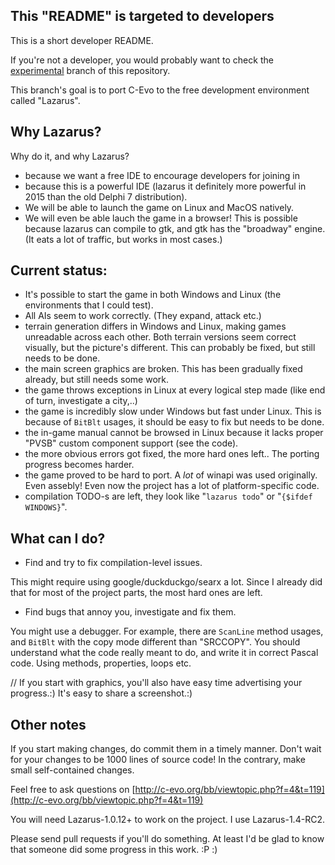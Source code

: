 This "README" is targeted to developers
----

This is a short developer README.

If you're not a developer,
you would probably want to check the [experimental](../../tree/experimental) branch
of this repository.

This branch's goal is to port C-Evo
to the free development environment called "Lazarus".

Why Lazarus?
----

Why do it, and why Lazarus?

* because we want a free IDE to encourage developers for joining in
* because this is a powerful IDE (lazarus it definitely more powerful in 2015 than the old Delphi 7 distribution).
* We will be able to launch the game on Linux and MacOS natively.
* We will even be able lauch the game in a browser! This is possible because lazarus can compile to gtk, and gtk has the "broadway" engine. (It eats a lot of traffic, but works in most cases.)


Current status:
----

* It's possible to start the game in both Windows and Linux (the environments that I could test).
* All AIs seem to work correctly. (They expand, attack etc.)
* terrain generation differs in Windows and Linux, making games unreadable across each other. Both terrain versions seem correct visually, but the picture's different. This can probably be fixed, but still needs to be done.
* the main screen graphics are broken. This has been gradually fixed already, but still needs some work.
* the game throws exceptions in Linux at every logical step made (like end of turn, investigate a city,..)
* the game is incredibly slow under Windows but fast under Linux. This is because of `BitBlt` usages, it should be easy to fix but needs to be done.
* the in-game manual cannot be browsed in Linux because it lacks proper "PVSB" custom component support (see the code).
* the more obvious errors got fixed, the more hard ones left.. The porting progress becomes harder.
* the game proved to be hard to port. A _lot_ of winapi was used originally. Even assebly! Even now the project has a lot of platform-specific code.
* compilation TODO-s are left, they look like "`lazarus todo`" or "`{$ifdef WINDOWS}`".


What can I do?
----

* Find and try to fix compilation-level issues.

This might require using google/duckduckgo/searx a lot.
Since I already did that for most of the project parts,
the most hard ones are left.

* Find bugs that annoy you, investigate and fix them.

You might use a debugger.
For example, there are `ScanLine` method usages,
and `BitBlt` with the copy mode different than "SRCCOPY".
You should understand what the code really meant to do,
and write it in correct Pascal code. Using methods, properties, loops etc.

// If you start with graphics, you'll also have easy time advertising your progress.:)
It's easy to share a screenshot.:)


Other notes
----

If you start making changes, do commit them in a timely manner.
Don't wait for your changes to be 1000 lines of source code!
In the contrary, make small self-contained changes.

Feel free to ask questions on  [http://c-evo.org/bb/viewtopic.php?f=4&t=119](http://c-evo.org/bb/viewtopic.php?f=4&t=119)

You will need Lazarus-1.0.12+ to work on the project. I use Lazarus-1.4-RC2.

Please send pull requests if you'll do something. At least I'd be glad to know that someone did some progress in this work. :P :)
